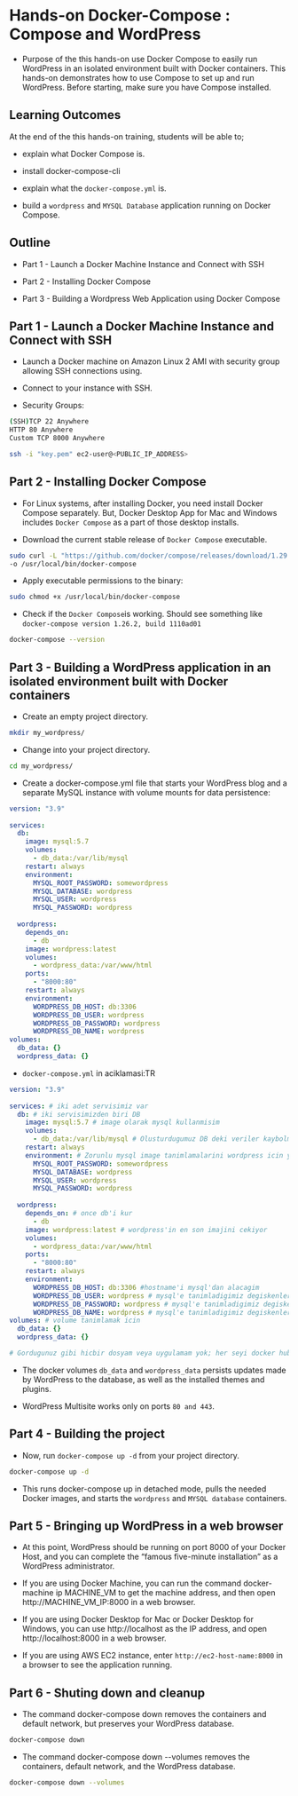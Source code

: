 # Hands-on Docker-Compose : Compose and WordPress

- Purpose of the this hands-on  use Docker Compose to easily run WordPress in an isolated environment built with Docker containers. This hands-on demonstrates how to use Compose to set up and run WordPress. Before starting, make sure you have Compose installed.

## Learning Outcomes

At the end of the this hands-on training, students will be able to;

- explain what Docker Compose is.

- install docker-compose-cli

- explain what the `docker-compose.yml` is.

- build a `wordpress` and `MYSQL Database`  application running on Docker Compose.

## Outline

- Part 1 - Launch a Docker Machine Instance and Connect with SSH

- Part 2 - Installing Docker Compose

- Part 3 - Building a Wordpress Web Application using Docker Compose

## Part 1 - Launch a Docker Machine Instance and Connect with SSH

- Launch a Docker machine on Amazon Linux 2 AMI with security group allowing SSH connections using.

- Connect to your instance with SSH.

- Security Groups:

```bash
(SSH)TCP 22 Anywhere
HTTP 80 Anywhere
Custom TCP 8000 Anywhere
```

```bash
ssh -i "key.pem" ec2-user@<PUBLIC_IP_ADDRESS>
```

## Part 2 - Installing Docker Compose

- For Linux systems, after installing Docker, you need install Docker Compose separately. But, Docker Desktop App for Mac and Windows includes `Docker Compose` as a part of those desktop installs.

- Download the current stable release of `Docker Compose` executable.

```bash
sudo curl -L "https://github.com/docker/compose/releases/download/1.29.2/docker-compose-$(uname -s)-$(uname -m)" \
-o /usr/local/bin/docker-compose
```

- Apply executable permissions to the binary:

```bash
sudo chmod +x /usr/local/bin/docker-compose
```

- Check if the `Docker Compose`is working. Should see something like `docker-compose version 1.26.2, build 1110ad01`

```bash
docker-compose --version
```

## Part 3 - Building a WordPress application in an isolated environment built with Docker containers

- Create an empty project directory.
  
```bash
mkdir my_wordpress/
```

- Change into your project directory.

```bash
cd my_wordpress/
```
- Create a docker-compose.yml file that starts your WordPress blog and a separate MySQL instance with volume mounts for data persistence:

```yaml
version: "3.9"
    
services:
  db:
    image: mysql:5.7
    volumes:
      - db_data:/var/lib/mysql
    restart: always
    environment:
      MYSQL_ROOT_PASSWORD: somewordpress
      MYSQL_DATABASE: wordpress
      MYSQL_USER: wordpress
      MYSQL_PASSWORD: wordpress
    
  wordpress:
    depends_on:
      - db
    image: wordpress:latest
    volumes:
      - wordpress_data:/var/www/html
    ports:
      - "8000:80"
    restart: always
    environment:
      WORDPRESS_DB_HOST: db:3306
      WORDPRESS_DB_USER: wordpress
      WORDPRESS_DB_PASSWORD: wordpress
      WORDPRESS_DB_NAME: wordpress
volumes:
  db_data: {}
  wordpress_data: {}
```
- `docker-compose.yml` in aciklamasi:TR

```yaml
version: "3.9"
    
services: # iki adet servisimiz var
  db: # iki servisimizden biri DB
    image: mysql:5.7 # image olarak mysql kullanmisim
    volumes:
      - db_data:/var/lib/mysql # Olusturdugumuz DB deki veriler kaybolmasin diye bir tane de volume olusturmusum.
    restart: always
    environment: # Zorunlu mysql image tanimlamalarini wordpress icin yaptim
      MYSQL_ROOT_PASSWORD: somewordpress
      MYSQL_DATABASE: wordpress
      MYSQL_USER: wordpress
      MYSQL_PASSWORD: wordpress
    
  wordpress:
    depends_on: # once db'i kur
      - db
    image: wordpress:latest # wordpress'in en son imajini cekiyor
    volumes:
      - wordpress_data:/var/www/html
    ports:
      - "8000:80"
    restart: always
    environment:
      WORDPRESS_DB_HOST: db:3306 #hostname'i mysql'dan alacagim
      WORDPRESS_DB_USER: wordpress # mysql'e tanimladigimiz degiskenler
      WORDPRESS_DB_PASSWORD: wordpress # mysql'e tanimladigimiz degiskenler
      WORDPRESS_DB_NAME: wordpress # mysql'e tanimladigimiz degiskenler
volumes: # volume tanimlamak icin
  db_data: {}
  wordpress_data: {}

# Gordugunuz gibi hicbir dosyam veya uygulamam yok; her seyi docker hub'tan cekecek.
```

- The docker volumes ```db_data``` and ```wordpress_data``` persists updates made by WordPress to the database, as well as the installed themes and plugins.

- WordPress Multisite works only on ports ```80 and 443```.

## Part 4 - Building the project


- Now, run `docker-compose up -d` from your project directory.

```bash
docker-compose up -d
```

- This runs docker-compose up in detached mode, pulls the needed Docker images, and starts the `wordpress` and `MYSQL database` containers.


## Part 5 - Bringing up WordPress in a web browser

- At this point, WordPress should be running on port 8000 of your Docker Host, and you can complete the “famous five-minute installation” as a WordPress administrator.

- If you are using Docker Machine, you can run the command docker-machine ip MACHINE_VM to get the machine address, and then open http://MACHINE_VM_IP:8000 in a web browser.

- If you are using Docker Desktop for Mac or Docker Desktop for Windows, you can use http://localhost as the IP address, and open http://localhost:8000 in a web browser.

- If you are using AWS EC2 instance, enter `http://ec2-host-name:8000` in a browser to see the application running.

## Part 6 - Shuting down and cleanup

- The command docker-compose down removes the containers and default network, but preserves your WordPress database.

```bash
docker-compose down
```
- The command docker-compose down --volumes removes the containers, default network, and the WordPress database.

```bash
docker-compose down --volumes
```